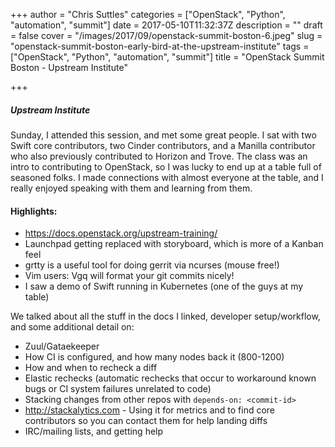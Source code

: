 +++
author = "Chris Suttles"
categories = ["OpenStack", "Python", "automation", "summit"]
date = 2017-05-10T11:32:37Z
description = ""
draft = false
cover = "/images/2017/09/openstack-summit-boston-6.jpeg"
slug = "openstack-summit-boston-early-bird-at-the-upstream-institute"
tags = ["OpenStack", "Python", "automation", "summit"]
title = "OpenStack Summit Boston - Upstream Institute"

+++


##### Upstream Institute
Sunday, I attended this session, and met some great people. I sat with two Swift core contributors, two Cinder contributors, and a Manilla contributor who also previously contributed to Horizon and Trove. The class was  an intro to contributing to OpenStack, so I was lucky to end up at a table full of seasoned folks. I made connections with almost everyone at the table, and I really enjoyed speaking with them and learning from them.

#### Highlights:

* https://docs.openstack.org/upstream-training/
* Launchpad getting replaced with storyboard, which is more of a Kanban feel
* grtty is a useful tool for doing gerrit via ncurses (mouse free!)
* Vim users: Vgq will format your git commits nicely!
* I saw a demo of Swift running in Kubernetes (one of the guys at my table)

We talked about all the stuff in the docs I linked, developer setup/workflow, and some additional detail on:
* Zuul/Gataekeeper
* How CI is configured, and how many nodes back it (800-1200)
* How and when to recheck a diff
* Elastic rechecks (automatic rechecks that occur to workaround known bugs or CI system failures unrelated to code)
* Stacking changes from other repos with `depends-on: <commit-id>`
* http://stackalytics.com - Using it for metrics and to find core contributors so you can contact them for help landing diffs
* IRC/mailing lists, and getting help

